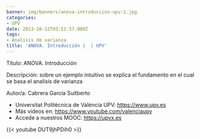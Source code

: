 ```yaml
---
banner: img/banners/anova-introduccion-upv-1.jpg
categories:
- UPV
date: 2013-10-12T03:51:57.000Z
tags:
- Analisis de varianza
title: 'ANOVA. Introducción |  | UPV'
---
```


Título: ANOVA. Introducción

Descripción: sobre un ejemplo intuitivo se explica el fundamento en el cual se basa el analisis de varianza 

Autor/a: Cabrera García Suitberto



+ Universitat Politècnica de València UPV: https://www.upv.es
+ Más vídeos en: https://www.youtube.com/valenciaupv
+ Accede a nuestros MOOC: https://upvx.es

{{< youtube DUT9jhPDih0 >}}
